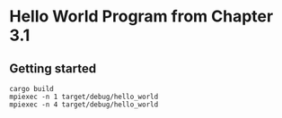 # Hello World Program from Chapter 3.1

## Getting started

```console
cargo build
mpiexec -n 1 target/debug/hello_world
mpiexec -n 4 target/debug/hello_world
```
